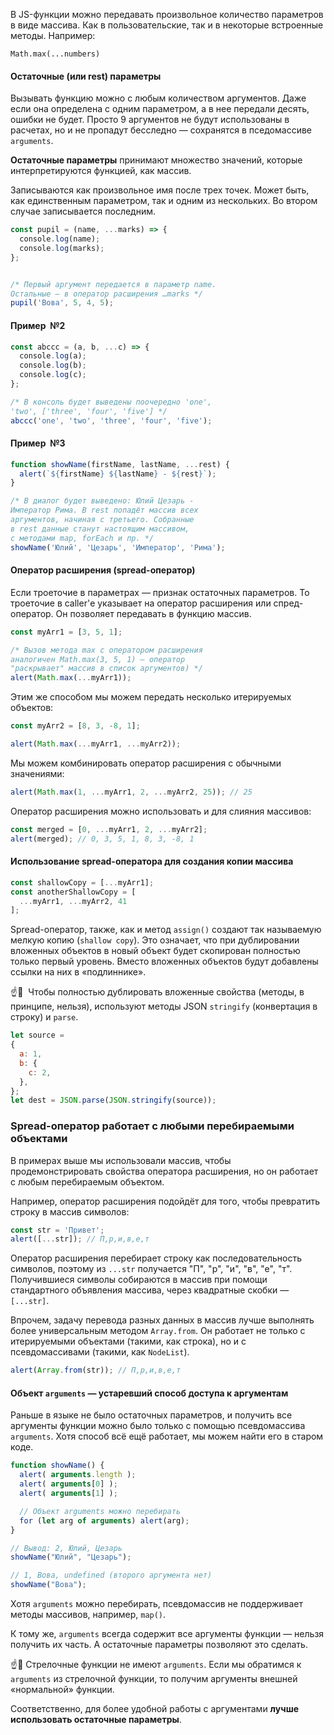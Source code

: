 В JS-функции можно передавать произвольное количество параметров в виде массива. Как в пользовательские, так и в некоторые встроенные методы. Например:

`Math.max(...numbers)`

#### Остаточные (или rest) параметры

Вызывать функцию можно с любым количеством аргументов. Даже если она определена с одним параметром, а в нее передали десять, ошибки не будет. Просто 9 аргументов не будут использованы в расчетах, но и не пропадут бесследно — сохранятся в пседомассиве `arguments`.

**Остаточные параметры** принимают множество значений, которые интерпретируются функцией, как массив.

Записываются как произвольное имя после трех точек. Может быть, как единственным параметром, так и одним из нескольких. Во втором случае записывается последним.

```js
const pupil = (name, ...marks) => {
  console.log(name);
  console.log(marks);
};


/* Первый аргумент передается в параметр name.
Остальные — в оператор расширения …marks */
pupil('Вова', 5, 4, 5);
```

#### Пример  №2

```js
const abccc = (a, b, ...c) => {
  console.log(a);
  console.log(b);
  console.log(c);
};

/* В консоль будет выведены поочередно 'one',
'two', ['three', 'four', 'five'] */
abccc('one', 'two', 'three', 'four', 'five');
```

#### Пример  №3

```js
function showName(firstName, lastName, ...rest) {
  alert(`${firstName} ${lastName} - ${rest}`);
}

/* В диалог будет выведено: Юлий Цезарь -
Император Рима. В rest попадёт массив всех
аргументов, начиная с третьего. Собранные
в rest данные станут настоящим массивом,
с методами map, forEach и пр. */
showName('Юлий', 'Цезарь', 'Император', 'Рима');
```

#### Оператор расширения (spread-оператор)

Если троеточие в параметрах — признак остаточных параметров. То троеточие в caller'е указывает на оператор расширения или спред-оператор. Он позволяет передавать в функцию массив.

```js
const myArr1 = [3, 5, 1];

/* Вызов метода max с оператором расширения
аналогичен Math.max(3, 5, 1) — оператор
"раскрывает" массив в список аргументов) */
alert(Math.max(...myArr1));
```

Этим же способом мы можем передать несколько итерируемых объектов:

```js
const myArr2 = [8, 3, -8, 1];

alert(Math.max(...myArr1, ...myArr2));
```

Мы можем комбинировать оператор расширения с обычными значениями:

```js
alert(Math.max(1, ...myArr1, 2, ...myArr2, 25)); // 25
```

Оператор расширения можно использовать и для слияния массивов:

```js
const merged = [0, ...myArr1, 2, ...myArr2];
alert(merged); // 0, 3, 5, 1, 8, 3, -8, 1
```

#### Использование spread-оператора для создания копии массива

```js
const shallowCopy = [...myArr1];
const anotherShallowCopy = [
  ...myArr1, ...myArr2, 41
];
```

Spread-оператор, также, как и метод `assign()` создают так называемую мелкую копию (`shallow copy`). Это означает, что при дублировании вложенных объектов в новый объект будет скопирован полностью только первый уровень. Вместо вложенных объектов будут добавлены ссылки на них в «подлиннике».

☝️🧐  Чтобы полностью дублировать вложенные свойства (методы, в принципе, нельзя), используют методы JSON `stringify` (конвертация в строку) и `parse`.

```js
let source =
{
  a: 1,
  b: {
    c: 2,
  },
};
let dest = JSON.parse(JSON.stringify(source));
```

### Spread-оператор работает с любыми перебираемыми объектами

В примерах выше мы использовали массив, чтобы продемонстрировать свойства оператора расширения, но он работает с любым перебираемым объектом.

Например, оператор расширения подойдёт для того, чтобы превратить строку в массив символов:

```js
const str = 'Привет';
alert([...str]); // П,р,и,в,е,т
```

Оператор расширения перебирает строку как последовательность символов, поэтому из `...str` получается "П", "р", "и", "в", "е", "т". Получившиеся символы собираются в массив при помощи стандартного объявления массива, через квадратные скобки — `[...str]`.

Впрочем, задачу перевода разных данных в массив лучше выполнять более универсальным методом `Array.from`. Он работает не только с итерируемыми объектами (такими, как строка), но и с псевдомассивами (такими, как `NodeList`).

```js
alert(Array.from(str)); // П,р,и,в,е,т
```

#### Объект `arguments` — устаревший способ доступа к аргументам

Раньше в языке не было остаточных параметров, и получить все аргументы функции можно было только с помощью псевдомассива `arguments`. Хотя способ всё ещё работает, мы можем найти его в старом коде.

```js
function showName() {
  alert( arguments.length );
  alert( arguments[0] );
  alert( arguments[1] );

  // Объект arguments можно перебирать
  for (let arg of arguments) alert(arg);
}

// Вывод: 2, Юлий, Цезарь
showName("Юлий", "Цезарь");

// 1, Вова, undefined (второго аргумента нет)
showName("Вова");
```

Хотя `arguments` можно перебирать, псевдомассив не поддерживает методы массивов, например, `map()`.

К тому же, `arguments` всегда содержит все аргументы функции — нельзя получить их часть. А остаточные параметры позволяют это сделать.

☝️🧐 Стрелочные функции не имеют `arguments`. Если мы обратимся к `arguments` из стрелочной функции, то получим аргументы внешней «нормальной» функции.

Соответственно, для более удобной работы с аргументами **лучше использовать остаточные параметры**.
